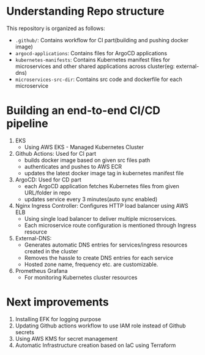 
# Understanding Repo structure

This repository is organized as follows:

- `.github/`: Contains workflow for CI part(building and pushing docker image)
- `argocd-applications`: Contains files for ArgoCD applications
- `kubernetes-manifests`: Contains Kubernetes manifest files for microservices and other shared applications across cluster(eg: external-dns)
- `microservices-src-dir`: Contains src code and dockerfile for each microservice 


# Building an end-to-end CI/CD pipeline

1. EKS
   - Using AWS EKS - Managed Kubernetes Cluster
2. Github Actions: Used for CI part
   - builds docker image based on given src files path
   - authenticates and pushes to AWS ECR
   - updates the latest docker image tag in kubernetes manifest file
3. ArgoCD: Used for CD part
   - each ArgoCD application fetches Kubernetes files from given URL/folder in repo
   - updates service every 3 minutes(auto sync enabled)
2. Nginx Ingress Controller: Configures HTTP load balancer using AWS ELB
   - Using single load balancer to deliver multiple microservices. 
   - Each microservice route configuration is mentioned through Ingress resource
3. External-DNS: 
   - Generates automatic DNS entries for services/ingress resources created in the cluster
   - Removes the hassle to create DNS entries for each service
   - Hosted zone name, frequency etc. are customizable.
4. Prometheus Grafana
   - For monitoring Kubernetes cluster resources


# Next improvements

1. Installing EFK for logging purpose
2. Updating Github actions workflow to use IAM role instead of Github secrets
3. Using AWS KMS for secret management
4. Automatic Infrastructure creation based on IaC using Terraform